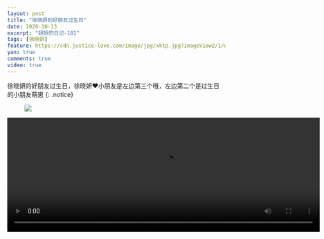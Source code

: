 ```yaml
---
layout: post
title: "徐晓妍的好朋友过生日"
date: 2020-10-13
excerpt: "妍妍的日记-181"
tags: [徐晓妍]
feature: https://cdn.justice-love.com/image/jpg/xktp.jpg?imageView2/1/w/1200/h/500
yan: true
comments: true
video: true
---
```

徐晓妍的好朋友过生日，徐晓妍❤️小朋友是左边第三个哦，左边第二个是过生日的小朋友萌崽
{: .notice}
<figure>
    <img src="{{ site.staticUrl }}/yanyan/image/qitaxiaopengyouguoshengri.jpg" />
</figure>
<video id="my-video" class="video-js vjs-16-9 clipboard" controls preload="auto" width="722" height="264" data-setup="{}">
    <source src="{{ site.staticUrl }}/yanyan/video/qitaxiaopengyouguoshengri.mp4" type='video/mp4'>
    <p class="vjs-no-js">
      To view this video please enable JavaScript, and consider upgrading to a web browser that
      <a href="http://videojs.com/html5-video-support/" target="_blank">supports HTML5 video</a>
    </p>
</video>
